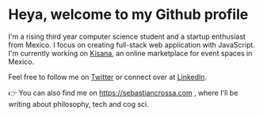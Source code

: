 # Heya, welcome to my Github profile

I'm a rising third year computer science student and a startup enthusiast from Mexico. I focus on creating full-stack web application with JavaScript. I'm currently working on [Kisana](https://kisana.co), an online marketplace for event spaces in Mexico.

Feel free to follow me on [Twitter](https://twitter.com/SebastianCrossa) or connect over at [LinkedIn](https://www.linkedin.com/in/sebastiancrossa/).

👉 You can also find me on https://sebastiancrossa.com , where I'll be writing about philosophy, tech and cog sci.
